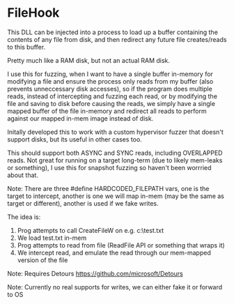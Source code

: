 # FileHook

This DLL can be injected into a process to load up a buffer containing the contents of any file from disk, and then redirect any future file creates/reads to this buffer.

Pretty much like a RAM disk, but not an actual RAM disk.

I use this for fuzzing, when I want to have a single buffer in-memory for modifying a file and ensure the process only reads from my buffer (also prevents unneccessary disk accesses), so if the program does multiple reads, instead of intercepting and fuzzing each read, or by modifying the file and saving to disk before causing the reads, we simply have a single mapped buffer of the file in-memory and redirect all reads to perform against our mapped in-mem image instead of disk.

Initally developed this to work with a custom hypervisor fuzzer that doesn't support disks, but its useful in other cases too.

This should support both ASYNC and SYNC reads, including OVERLAPPED reads. Not great for running on a target long-term (due to likely mem-leaks or something), I use this for snapshot fuzzing so haven't been worrried about that. 

Note: There are three #define HARDCODED_FILEPATH vars, one is the target to intercept, another is one we will map in-mem (may be the same as target or different), another is used if we fake writes.

The idea is:

1. Prog attempts to call CreateFileW on e.g. c:\test.txt
2. We load test.txt in-mem
3. Prog attempts to read from file (ReadFile API or something that wraps it)
4. We intercept read, and emulate the read through our mem-mapped version of the file


Note: Requires Detours https://github.com/microsoft/Detours

Note: Currently no real supports for writes, we can either fake it or forward to OS
